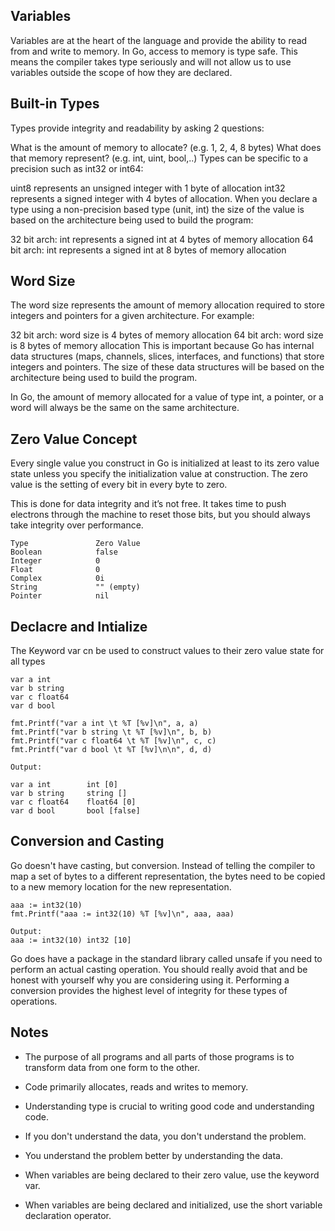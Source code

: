 ## Variables 

Variables are at the heart of the language and provide the ability to read from and write to memory. In Go, access to memory is type safe. This means the compiler takes type seriously and will not allow us to use variables outside the scope of how they are declared.


## Built-in Types
Types provide integrity and readability by asking 2 questions:

What is the amount of memory to allocate? (e.g. 1, 2, 4, 8 bytes)
What does that memory represent? (e.g. int, uint, bool,..)
Types can be specific to a precision such as int32 or int64:

uint8 represents an unsigned integer with 1 byte of allocation
int32 represents a signed integer with 4 bytes of allocation. When you declare a type
using a non-precision based type (unit, int) the size of the value is based on the architecture being used to build the program:

32 bit arch: int represents a signed int at 4 bytes of memory allocation
64 bit arch: int represents a signed int at 8 bytes of memory allocation

## Word Size

The word size represents the amount of memory allocation required to store integers and pointers for a given architecture. For example:

32 bit arch: word size is 4 bytes of memory allocation
64 bit arch: word size is 8 bytes of memory allocation
This is important because Go has internal data structures (maps, channels, slices, interfaces, and functions) that store integers and pointers. The size of these data structures will be based on the architecture being used to build the program.

In Go, the amount of memory allocated for a value of type int, a pointer, or a word will always be the same on the same architecture.

## Zero Value Concept

Every single value you construct in Go is initialized at least to its zero value state unless you specify the initialization value at construction. The zero value is the setting of every bit in every byte to zero.

This is done for data integrity and it’s not free. It takes time to push electrons through the machine to reset those bits, but you should always take integrity over performance.
``````
Type               Zero Value
Boolean            false
Integer            0
Float              0
Complex            0i
String             "" (empty)
Pointer            nil
``````

## Declacre and Intialize

The Keyword var cn be used to construct values to their zero value state for all types

``````
var a int
var b string
var c float64
var d bool

fmt.Printf("var a int \t %T [%v]\n", a, a)
fmt.Printf("var b string \t %T [%v]\n", b, b)
fmt.Printf("var c float64 \t %T [%v]\n", c, c)
fmt.Printf("var d bool \t %T [%v]\n\n", d, d)

Output:

var a int        int [0]
var b string     string []
var c float64    float64 [0]
var d bool       bool [false]
``````
## Conversion and Casting

Go doesn't have casting, but conversion. Instead of telling the compiler to map a set of bytes to a different representation, the bytes need to be copied to a new memory location for the new representation.

``````
aaa := int32(10)
fmt.Printf("aaa := int32(10) %T [%v]\n", aaa, aaa)

Output:
aaa := int32(10) int32 [10]
``````
Go does have a package in the standard library called unsafe if you need to perform an actual casting operation. You should really avoid that and be honest with yourself why you are considering using it. Performing a conversion provides the highest level of integrity for these types of operations.

## Notes

 * The purpose of all programs and all parts of those programs is to transform data from one form to the other.

* Code primarily allocates, reads and writes to memory.
* Understanding type is crucial to writing good code and understanding code.
* If you don't understand the data, you don't understand the problem.
* You understand the problem better by understanding the data.
* When variables are being declared to their zero value, use the keyword var.
* When variables are being declared and initialized, use the short variable declaration operator.
